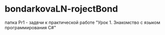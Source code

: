 # bondarkovaLN-rojectBond
папка Pr1 - задвчи к практической работе "Урок 1. Знакомство с языком программирования С#"

